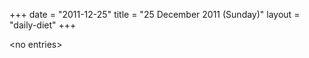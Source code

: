 +++
date = "2011-12-25"
title = "25 December 2011 (Sunday)"
layout = "daily-diet"
+++

\<no entries\>
